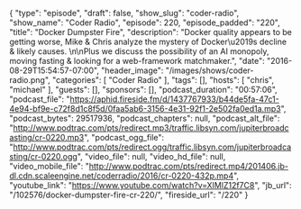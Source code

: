 {
  "type": "episode",
  "draft": false,
  "show_slug": "coder-radio",
  "show_name": "Coder Radio",
  "episode": 220,
  "episode_padded": "220",
  "title": "Docker Dumpster Fire",
  "description": "Docker quality appears to be getting worse, Mike & Chris analyze the mystery of Docker\u2019s decline & likely causes. \n\nPlus we discuss the possibility of an AI monopoly, moving fasting & looking for a web-framework matchmaker.",
  "date": "2016-08-29T15:54:57-07:00",
  "header_image": "/images/shows/coder-radio.png",
  "categories": [
    "Coder Radio"
  ],
  "tags": [],
  "hosts": [
    "chris",
    "michael"
  ],
  "guests": [],
  "sponsors": [],
  "podcast_duration": "00:57:06",
  "podcast_file": "https://aphid.fireside.fm/d/1437767933/b44de5fa-47c1-4e94-bf9e-c72f8d1c8f5d/0faa5ab6-3156-4e31-92f1-2e502fa0ed1a.mp3",
  "podcast_bytes": 29517936,
  "podcast_chapters": null,
  "podcast_alt_file": "http://www.podtrac.com/pts/redirect.mp3/traffic.libsyn.com/jupiterbroadcasting/cr-0220.mp3",
  "podcast_ogg_file": "http://www.podtrac.com/pts/redirect.ogg/traffic.libsyn.com/jupiterbroadcasting/cr-0220.ogg",
  "video_file": null,
  "video_hd_file": null,
  "video_mobile_file": "http://www.podtrac.com/pts/redirect.mp4/201406.jb-dl.cdn.scaleengine.net/coderradio/2016/cr-0220-432p.mp4",
  "youtube_link": "https://www.youtube.com/watch?v=XIMlZ12f7C8",
  "jb_url": "/102576/docker-dumpster-fire-cr-220/",
  "fireside_url": "/220"
}

